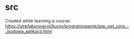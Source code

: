 # src
Created while learning a course:
https://strefakursow.pl/kursy/programowanie/asp_net_core_-_budowa_aplikacji.html
